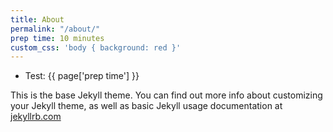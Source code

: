 ```yaml
---
title: About
permalink: "/about/"
prep time: 10 minutes
custom_css: 'body { background: red }'
---
```


* Test: {{ page['prep time'] }}

<style>{{ page['custom_css'] }}</style>

This is the base Jekyll theme. You can find out more info about customizing your Jekyll theme, as well as basic Jekyll usage documentation at [jekyllrb.com](http://jekyllrb.com/)